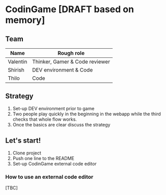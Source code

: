 # CodinGame [DRAFT based on memory]

## Team

Name | Rough role
---|---
Valentin |  Thinker, Gamer & Code reviewer
Shirish | DEV environment & Code
Thilo | Code

## Strategy

1. Set-up DEV environment prior to game
2. Two people play quickly in the beginning in the webapp while the third checks that whole flow works.
3. Once the basics are clear discuss the strategy

## Let's start!

1. Clone project
2. Push one line to the README 
3. Set-up CodinGame external code editor

### How to use an external code editor

[TBC]
